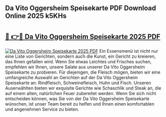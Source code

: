## Da Vito Oggersheim Speisekarte PDF Download Online 2025 k5KHs

# <h2><a href="http://gc6725z.nevu.top/?p=Da+Vito+Oggersheim+Speisekarte">🔗 👉🔴 Da Vito Oggersheim Speisekarte 2025 PDF</a></h2>

[![Da Vito Oggersheim Speisekarte 2025 PDF](https://i.imgur.com/dBaPXMq.png)](http://gc6725z.nevu.top/?p=Da+Vito+Oggersheim+Speisekarte)
Ein Essensmenü ist nicht nur eine Liste von Gerichten, sondern auch die Kunst, ein Gericht zu kreieren, das Ihnen gefallen wird. Wenn Sie etwas Leichtes und Frisches suchen, empfehlen wir Ihnen, unsere Salate aus unserer Da Vito Oggersheim Speisekarte zu probieren. Für diejenigen, die Fleisch mögen, bieten wir eine umfangreiche Auswahl an Gerichten auf der Da Vito Oggersheim Speisekarte an: Rindfleisch, Schweinefleisch, Huhn und Fisch. Unseren Auserwählten bieten wir exquisite Gerichte wie Schaschlik und Steak an, die auf einem alten, natürlichen Feuer zubereitet werden. Wenn Sie sich nicht entscheiden können, was Sie von der Da Vito Oggersheim Speisekarte wünschen, ist unser Team bereit zu helfen und Ihnen einen komfortablen und angenehmen Service zu bieten.
